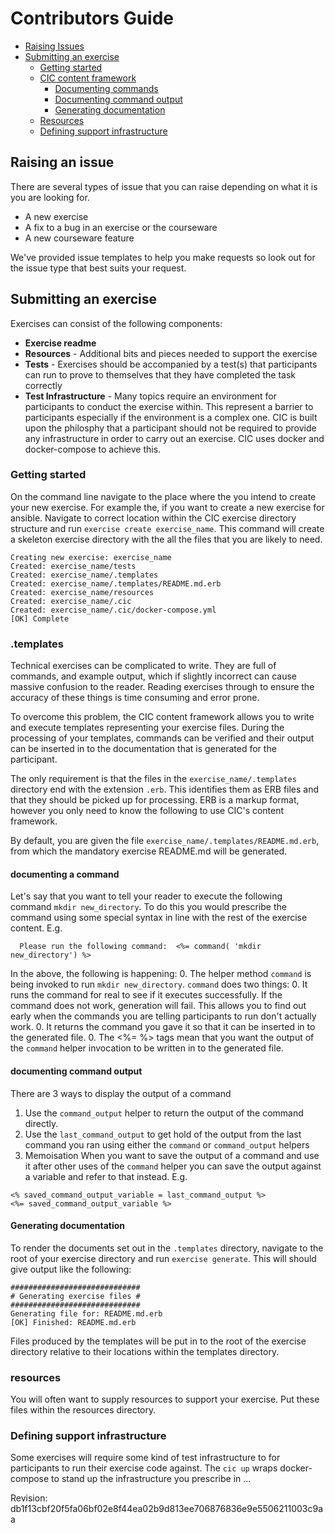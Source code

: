 

# Contributors Guide
- [Raising Issues](#raising-an-issue)
- [Submitting an exercise](#submitting-an-exercise)
  - [Getting started](#getting-started)
  - [CIC content framework](#.templates)
    - [Documenting commands](#documenting-a-command)
    - [Documenting command output](#documenting-command-output)
    - [Generating documentation](#generating-documentation)
  - [Resources](#resources)
  - [Defining support infrastructure](#defining-support-infrastructure)

## Raising an issue
There are several types of issue that you can raise depending on what it is you are looking for.
- A new exercise
- A fix to a bug in an exercise or the courseware
- A new courseware feature

We've provided issue templates to help you make requests so look out for the issue type that best suits your request.

## Submitting an exercise
Exercises can consist of the following components:
- **Exercise readme**
- **Resources** - Additional bits and pieces needed to support the exercise
- **Tests** - Exercises should be accompanied by a test(s) that participants can run to prove to themselves that they have completed the task correctly
- **Test Infrastructure** - Many topics require an environment for participants to conduct the exercise within. This represent a barrier to participants especially if the environment is a complex one. CIC is built upon the philosphy that a participant should not be required to provide any infrastructure in order to carry out an exercise. CIC uses docker and docker-compose to achieve this.




### Getting started
On the command line navigate to the place where the you intend to create your new exercise. For example the, if you want to create a new exercise for ansible. Navigate to correct location within the CIC exercise directory structure and run `exercise create exercise_name`. This command will create a skeleton exercise directory with the all the files that you are likely to need.
```
Creating new exercise: exercise_name
Created: exercise_name/tests
Created: exercise_name/.templates
Created: exercise_name/.templates/README.md.erb
Created: exercise_name/resources
Created: exercise_name/.cic
Created: exercise_name/.cic/docker-compose.yml
[OK] Complete

```


### .templates
Technical exercises can be complicated to write. They are full of commands, and example output, which if slightly incorrect can cause massive confusion to the reader. Reading exercises through to ensure the accuracy of these things is time consuming and error prone.

To overcome this problem, the CIC content framework allows you to write and execute templates representing your exercise files. During the processing of your templates, commands can be verified and their output can be inserted in to the documentation that is generated for the participant.

The only requirement is that the files in the `exercise_name/.templates` directory end with the extension `.erb`. This identifies them as ERB files and that they should be picked up for processing. ERB is a markup format, however you only need to know the following to use CIC's content framework.

By default, you are given the file `exercise_name/.templates/README.md.erb`, from which the mandatory exercise README.md will be generated.

#### documenting a command

Let's say that you want to tell your reader to execute the following command `mkdir new_directory`. To do this you would prescribe the command using some special syntax in line with the rest of the exercise content. E.g.
```ERB
  Please run the following command:  <%= command( 'mkdir new_directory') %>
```
In the above, the following is happening:
0. The helper method `command` is being invoked to run `mkdir new_directory`. `command` does two things:
  0. It runs the command for real to see if it executes successfully. If the command does not work, generation will fail. This allows you to find out early when the commands you are telling participants to run don't actually work.
  0. It returns the command you gave it so that it can be inserted in to the generated file.
0. The  <%= %> tags mean that you want the output of the `command` helper invocation to be written in to the generated file.


#### documenting command output
There are 3 ways to display the output of a command
1. Use the `command_output` helper to return the output of the command directly.
2. Use the `last_command_output` to get hold of the output from the last command you ran using either the `command` or `command_output` helpers
3. Memoisation
When you want to save the output of a command and use it after other uses of the `command` helper you can save the output against a variable and refer to that instead.
E.g.
```ERB
<% saved_command_output_variable = last_command_output %>
<%= saved_command_output_variable %>

```
#### Generating documentation

To render the documents set out in the `.templates` directory, navigate to the root of your exercise directory and run `exercise generate`. This will should give output like the following:
```
#############################
# Generating exercise files #
#############################
Generating file for: README.md.erb
[OK] Finished: README.md.erb

```

Files produced by the templates will be put in to the root of the exercise directory relative to their locations within the templates directory.

### resources
You will often want to supply resources to support your exercise. Put these files within the resources directory.

### Defining support infrastructure
Some exercises will require some kind of test infrastructure to for participants to run their exercise code against. The `cic up` wraps docker-compose to stand up the infrastructure you prescribe in ...



  

Revision: db1f13cbf20f5fa06bf02e8f44ea02b9d813ee706876836e9e5506211003c9aa